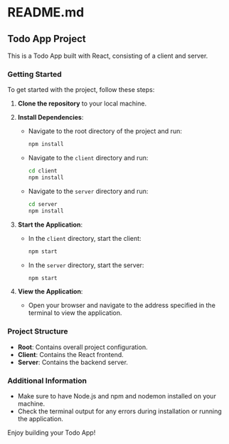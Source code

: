 # README.md

## Todo App Project

This is a Todo App built with React, consisting of a client and server.

### Getting Started

To get started with the project, follow these steps:

1. **Clone the repository** to your local machine.

2. **Install Dependencies**:

   - Navigate to the root directory of the project and run:
     ```bash
     npm install
     ```

   - Navigate to the `client` directory and run:
     ```bash
     cd client
     npm install
     ```

   - Navigate to the `server` directory and run:
     ```bash
     cd server
     npm install
     ```

3. **Start the Application**:

   - In the `client` directory, start the client:
     ```bash
     npm start
     ```

   - In the `server` directory, start the server:
     ```bash
     npm start
     ```

4. **View the Application**:

   - Open your browser and navigate to the address specified in the terminal to view the application.

### Project Structure

- **Root**: Contains overall project configuration.
- **Client**: Contains the React frontend.
- **Server**: Contains the backend server.

### Additional Information

- Make sure to have Node.js and npm and nodemon installed on your machine.
- Check the terminal output for any errors during installation or running the application.

Enjoy building your Todo App!
